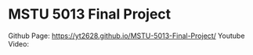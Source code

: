 # MSTU 5013 Final Project

Github Page: https://yt2628.github.io/MSTU-5013-Final-Project/
Youtube Video:
